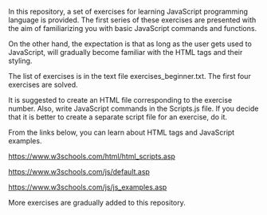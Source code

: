 In this repository, a set of exercises for learning JavaScript programming language is provided.
The first series of these exercises are presented with the aim of familiarizing you with basic JavaScript commands and functions.

On the other hand, the expectation is that as long as the user gets used to JavaScript, will gradually become familiar with the HTML tags and their styling.

The list of exercises is in the text file exercises_beginner.txt. The first four exercises are solved.

It is suggested to create an HTML file corresponding to the exercise number. Also, write JavaScript commands in the Scripts.js file. If you decide that it is better to create a separate script file for an exercise, do it.

From the links below, you can learn about HTML tags and JavaScript examples.

https://www.w3schools.com/html/html_scripts.asp

https://www.w3schools.com/js/default.asp

https://www.w3schools.com/js/js_examples.asp

More exercises are gradually added to this repository.

